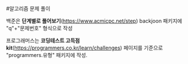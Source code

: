 #알고리즘 문제 풀이

백준은 **단계별로 풀어보기**(https://www.acmicpc.net/step) backjoon 패키지에 "q"+"문제번호" 형식으로 작성

프로그래머스는 **코딩테스트 고득점 kit**(https://programmers.co.kr/learn/challenges) 페이지를 기준으로 "programmers.유형" 패키지에 작성. 
